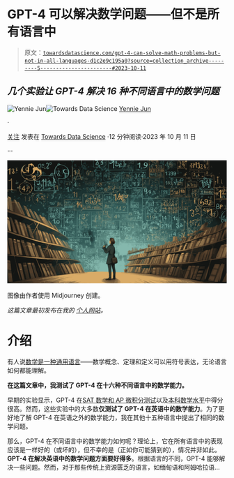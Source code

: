 # GPT-4 可以解决数学问题——但不是所有语言中

> 原文：[`towardsdatascience.com/gpt-4-can-solve-math-problems-but-not-in-all-languages-d1c2e9c195a0?source=collection_archive---------5-----------------------#2023-10-11`](https://towardsdatascience.com/gpt-4-can-solve-math-problems-but-not-in-all-languages-d1c2e9c195a0?source=collection_archive---------5-----------------------#2023-10-11)

## *几个实验让 GPT-4 解决 16 种不同语言中的数学问题*

[](https://medium.com/@artfish?source=post_page-----d1c2e9c195a0--------------------------------)![Yennie Jun](https://medium.com/@artfish?source=post_page-----d1c2e9c195a0--------------------------------)[](https://towardsdatascience.com/?source=post_page-----d1c2e9c195a0--------------------------------)![Towards Data Science](https://towardsdatascience.com/?source=post_page-----d1c2e9c195a0--------------------------------) [Yennie Jun](https://medium.com/@artfish?source=post_page-----d1c2e9c195a0--------------------------------)

·

[关注](https://medium.com/m/signin?actionUrl=https%3A%2F%2Fmedium.com%2F_%2Fsubscribe%2Fuser%2F12ca1ab81192&operation=register&redirect=https%3A%2F%2Ftowardsdatascience.com%2Fgpt-4-can-solve-math-problems-but-not-in-all-languages-d1c2e9c195a0&user=Yennie+Jun&userId=12ca1ab81192&source=post_page-12ca1ab81192----d1c2e9c195a0---------------------post_header-----------) 发表在 [Towards Data Science](https://towardsdatascience.com/?source=post_page-----d1c2e9c195a0--------------------------------) ·12 分钟阅读·2023 年 10 月 11 日[](https://medium.com/m/signin?actionUrl=https%3A%2F%2Fmedium.com%2F_%2Fvote%2Ftowards-data-science%2Fd1c2e9c195a0&operation=register&redirect=https%3A%2F%2Ftowardsdatascience.com%2Fgpt-4-can-solve-math-problems-but-not-in-all-languages-d1c2e9c195a0&user=Yennie+Jun&userId=12ca1ab81192&source=-----d1c2e9c195a0---------------------clap_footer-----------)

--

[](https://medium.com/m/signin?actionUrl=https%3A%2F%2Fmedium.com%2F_%2Fbookmark%2Fp%2Fd1c2e9c195a0&operation=register&redirect=https%3A%2F%2Ftowardsdatascience.com%2Fgpt-4-can-solve-math-problems-but-not-in-all-languages-d1c2e9c195a0&source=-----d1c2e9c195a0---------------------bookmark_footer-----------)![](img/180c9a75eac66a3a19a3313d19599f93.png)

图像由作者使用 Midjourney 创建。

*这篇文章最初发布在我的* [*个人网站*](https://www.artfish.ai/p/gpt4-project-euler-many-languages)*。*

# 介绍

有人说[数学是一种通用语言](https://www.emerald.com/insight/content/doi/10.1108/JME-01-2016-0004/full/html)——数学概念、定理和定义可以用符号表达，无论语言如何都能理解。

**在这篇文章中，我测试了 GPT-4 在十六种不同语言中的数学能力。**

早期的实验显示，GPT-4 在[SAT 数学和 AP 微积分测试](https://arxiv.org/abs/2303.08774)以及[本科数学水平](https://arxiv.org/abs/2301.13867)中得分很高。然而，这些实验中的大多数**仅测试了 GPT-4 在英语中的数学能力**。为了更好地了解 GPT-4 在英语之外的数学能力，我在其他十五种语言中提出了相同的数学问题。

那么，GPT-4 在不同语言中的数学能力如何呢？理论上，它在所有语言中的表现应该是一样好的（或坏的），但不幸的是（正如你可能猜到的），情况并非如此。**GPT-4 在解决英语中的数学问题方面要好得多**。根据语言的不同，GPT-4 能够解决一些问题。然而，对于那些传统上资源匮乏的语言，如缅甸语和阿姆哈拉语…
